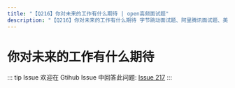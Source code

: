 ```yaml
---
title: "【Q216】你对未来的工作有什么期待 | open高频面试题"
description: "【Q216】你对未来的工作有什么期待 字节跳动面试题、阿里腾讯面试题、美团小米面试题。"
---
```


# 你对未来的工作有什么期待

::: tip Issue
欢迎在 Gtihub Issue 中回答此问题: [Issue 217](https://github.com/shfshanyue/Daily-Question/issues/217)
:::
